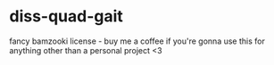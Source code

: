 # diss-quad-gait
fancy bamzooki
license - buy me a coffee if you're gonna use this for anything other than a personal project <3
